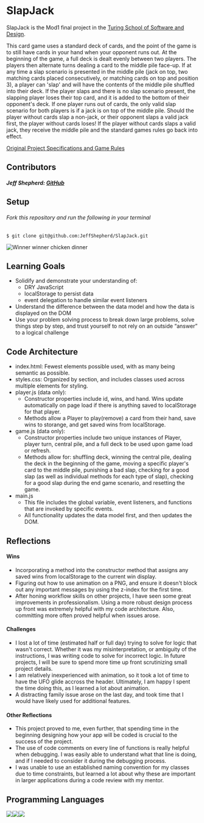 # **SlapJack**

SlapJack is the Mod1 final project in the [Turing School of Software and Design](https://turing.io/).

This card game uses a standard deck of cards, and the point of the game is to still have cards in your hand when your opponent runs out. At the beginning of the game, a full deck is dealt evenly between two players. The players then alternate turns dealing a card to the middle pile face-up. If at any time a slap scenario is presented in the middle pile (jack on top, two matching cards placed consecutively, or matching cards on top and position 3), a player can 'slap' and will have the contents of the middle pile shuffled into their deck. If the player slaps and there is no slap scenario present, the slapping player loses their top card, and it is added to the bottom of their opponent's deck. If one player runs out of cards, the only valid slap scenario for both players is if a jack is on top of the middle pile. Should the player without cards slap a non-jack, or their opponent slaps a valid jack first, the player without cards loses! If the player without cards slaps a valid jack, they receive the middle pile and the standard games rules go back into effect.

[Original Project Specifications and Game Rules](https://frontend.turing.io/projects/module-1/slapjack.html)




## Contributors
##### Jeff Shepherd: [GitHub](https://github.com/JeffShepherd)

## Setup
###### *Fork this repository and run the following in your terminal*
```
$ git clone git@github.com:JeffShepherd/SlapJack.git
```


![Winner winner chicken dinner](./assets/readme-images/winner.png)


## Learning Goals
  - Solidify and demonstrate your understanding of:
    - DRY JavaScript
    - localStorage to persist data
    - event delegation to handle similar event listeners
  - Understand the difference between the data model and how the data is displayed on the DOM
  - Use your problem solving process to break down large problems, solve things step by step, and trust yourself to not rely on an outside “answer” to a logical    challenge


## Code Architecture
  - index.html: Fewest elements possible used, with as many being semantic as possible.
  - styles.css: Organized by section, and includes classes used across multiple elements for styling.
  - player.js (data only):
    - Constructor properties include id, wins, and hand. Wins update automatically on page load if there is anything saved to localStorage for that player.
    - Methods allow a Player to play(remove) a card from their hand, save wins to storange, and get saved wins from localStorage.
  - game.js (data only):
    - Constructor properties include two unique instances of Player, player turn, central pile, and a full deck to be used upon game load or refresh.
    - Methods allow for: shuffling deck, winning the central pile, dealing the deck in the beginning of the game, moving a specific player's card to the middle pile, punishing a bad slap, checking for a good slap (as well as individual methods for each type of slap), checking for a good slap during the end game scenario, and resetting the game.
  - main.js
    - This file includes the global variable, event listeners, and functions that are invoked by specific events.
    - All functionality updates the data model first, and then updates the DOM.


## Reflections
#### Wins
  - Incorporating a method into the constructor method that assigns any saved wins from localStorage to the current win display.
  - Figuring out how to use animation on a PNG, and ensure it doesn't block out any important messages by using the z-index for the first time.
  - After honing workflow skills on other projects, I have seen some great improvements in professionalism. Using a more robust design process up front was extremely helpful with my code architecture. Also, committing more often proved helpful when issues arose.

#### Challenges
  - I lost a lot of time (estimated half or full day) trying to solve for logic that wasn't correct. Whether it was my misinterpretation, or ambiguity of the instructions, I was writing code to solve for incorrect logic. In future projects, I will be sure to spend more time up front scrutinizing small project details.
  - I am relatively inexperienced with animation, so it took a lot of time to have the UFO glide accross the header. Ultimately, I am happy I spent the time doing this, as I learned a lot about animation.
  - A distracting family issue arose on the last day, and took time that I would have likely used for additional features.

#### Other Reflections
  - This project proved to me, even further, that spending time in the beginning designing how your app will be coded is crucial to the success of the project.
  - The use of code comments on every line of functions is really helpful when debugging. I was easily able to understand what that line is doing, and if I needed to consider it during the debugging process.
  - I was unable to use an established naming convention for my classes due to time constraints, but learned a lot about why these are important in larger applications during a code review with my mentor.



## Programming Languages
 <img src="https://img.shields.io/badge/javascript%20-%23323330.svg?&style=for-the-badge&logo=javascript&logoColor=%23F7DF1E"/><img src="https://img.shields.io/badge/css3%20-%231572B6.svg?&style=for-the-badge&logo=css3&logoColor=white"/><img src="https://img.shields.io/badge/html5%20-%23E34F26.svg?&style=for-the-badge&logo=html5&logoColor=white"/>

